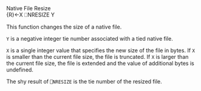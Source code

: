 <div class="heading">
  <div class="name">Native File Resize</div>
  <div class="command">{R}←X ⎕NRESIZE Y</div>
</div>

This function changes the size of a native file.

`Y` is a negative integer tie number associated with a tied native file.

`X` is a single integer value that specifies the new size of the file in bytes.  If `X` is smaller than the current file size, the file is truncated.  If `X` is larger than the current file size, the file is extended and the value of additional bytes is undefined.

The shy result of `⎕NRESIZE` is the tie number of the resized file.
